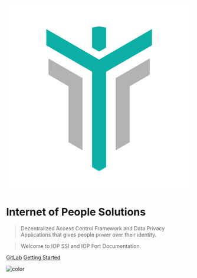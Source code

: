 ![logo](assets/iop_logo.png)

# Internet of People Solutions

> Decentralized Access Control Framework and Data Privacy Applications that gives people power over their identity.

> Welcome to IOP SSI and IOP Fort Documentation.

[GitLab](https://gitlab.iop-ventures.com/iop-stack/dids-and-claims/specification)
[Getting Started](#Decentralized-Identities)

<!-- background color -->

![color](#ffffff)
